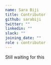 ```yaml
---
name: Sara Biji
title: Contributor
github: sarabiji
twitter: ""
linkedin: ""
slack: ""
joining_date: ""
role : contributor
---
```


Still waiting for this
